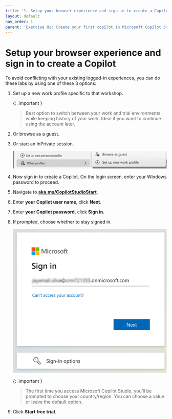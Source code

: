 ```yaml
---
title: '1. Setup your browser experience and sign in to create a Copilot'
layout: default
nav_order: 1
parent: 'Exercise 01: Create your first copilot in Microsoft Copilot Studio'
---
```


# Setup your browser experience and sign in to create a Copilot

To avoid conflicting with your existing logged-in experiences, you can do these labs by using one of these 3 options:

1.	Set up a new work profile specific to that workshop.
	
       {: .important }
       > Best option to switch between your work and trial environments while keeping history of your work. Ideal if you want to continue using the account later.


1.	Or browse as a guest.

1.	Or start an InPrivate session.

       ![InPrivate Screenshot.png](../../media/25c01c335bd6ccd295d7994b8c10f016.png) 

1.	Now sign in to create a Copilot. On the login screen, enter your Windows password to proceed.

1.	Navigate to **[aka.ms/CopilotStudioStart](aka.ms/CopilotStudioStart)**.

1.	Enter **your Copilot user name**, click **Next**.

1.	Enter **your Copilot password**, click **Sign in**.

1.	If prompted, choose whether to stay signed in.

      ![A_screenshot_of_a_computer_Description_automatically_generated.png](../../media/c3d7d259d3bee3bdfa03cd57a3a621d1.png)

      {: .important }
      >The first time you access Microsoft Copilot Studio, you’ll be prompted to choose your country/region. You can choose a value or leave the default option.

1.	Click **Start free trial**.
